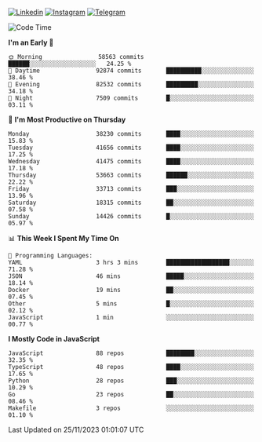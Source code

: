 [![Linkedin](https://img.shields.io/badge/-Archie-blue?style=flat-square&labelColor=gray&logo=Linkedin&logoColor=white&link=https://www.linkedin.com/in/archisdi)](https://www.linkedin.com/in/archisdi)
[![Instagram](https://img.shields.io/badge/-@archisdi-orange?style=flat-square&labelColor=gray&logo=Instagram&logoColor=white&link=https://www.instagram.com/archisdi)](https://www.instagram.com/archisdi)
[![Telegram](https://img.shields.io/badge/-aai-informational?style=flat-square&labelColor=gray&logo=telegram&logoColor=white&link=https://t.me/archisdi)](https://t.me/archisdi)

<!--START_SECTION:waka-->
![Code Time](http://img.shields.io/badge/Code%20Time-2%2C468%20hrs%2044%20mins-blue)

**I'm an Early 🐤** 

```text
🌞 Morning                58563 commits       ██████░░░░░░░░░░░░░░░░░░░   24.25 % 
🌆 Daytime                92874 commits       ██████████░░░░░░░░░░░░░░░   38.46 % 
🌃 Evening                82532 commits       █████████░░░░░░░░░░░░░░░░   34.18 % 
🌙 Night                  7509 commits        █░░░░░░░░░░░░░░░░░░░░░░░░   03.11 % 
```
📅 **I'm Most Productive on Thursday** 

```text
Monday                   38230 commits       ████░░░░░░░░░░░░░░░░░░░░░   15.83 % 
Tuesday                  41656 commits       ████░░░░░░░░░░░░░░░░░░░░░   17.25 % 
Wednesday                41475 commits       ████░░░░░░░░░░░░░░░░░░░░░   17.18 % 
Thursday                 53663 commits       ██████░░░░░░░░░░░░░░░░░░░   22.22 % 
Friday                   33713 commits       ███░░░░░░░░░░░░░░░░░░░░░░   13.96 % 
Saturday                 18315 commits       ██░░░░░░░░░░░░░░░░░░░░░░░   07.58 % 
Sunday                   14426 commits       █░░░░░░░░░░░░░░░░░░░░░░░░   05.97 % 
```


📊 **This Week I Spent My Time On** 

```text
💬 Programming Languages: 
YAML                     3 hrs 3 mins        ██████████████████░░░░░░░   71.28 % 
JSON                     46 mins             █████░░░░░░░░░░░░░░░░░░░░   18.14 % 
Docker                   19 mins             ██░░░░░░░░░░░░░░░░░░░░░░░   07.45 % 
Other                    5 mins              █░░░░░░░░░░░░░░░░░░░░░░░░   02.12 % 
JavaScript               1 min               ░░░░░░░░░░░░░░░░░░░░░░░░░   00.77 % 
```

**I Mostly Code in JavaScript** 

```text
JavaScript               88 repos            ████████░░░░░░░░░░░░░░░░░   32.35 % 
TypeScript               48 repos            ████░░░░░░░░░░░░░░░░░░░░░   17.65 % 
Python                   28 repos            ███░░░░░░░░░░░░░░░░░░░░░░   10.29 % 
Go                       23 repos            ██░░░░░░░░░░░░░░░░░░░░░░░   08.46 % 
Makefile                 3 repos             ░░░░░░░░░░░░░░░░░░░░░░░░░   01.10 % 
```




 Last Updated on 25/11/2023 01:01:07 UTC
<!--END_SECTION:waka-->